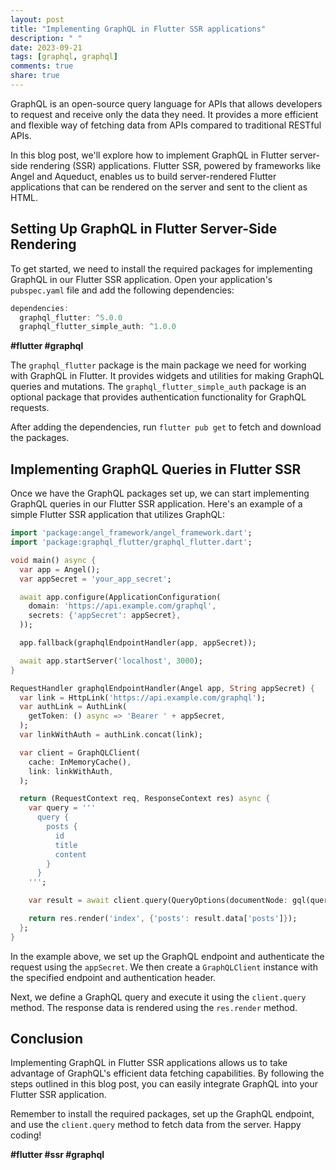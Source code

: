 ```yaml
---
layout: post
title: "Implementing GraphQL in Flutter SSR applications"
description: " "
date: 2023-09-21
tags: [graphql, graphql]
comments: true
share: true
---
```


GraphQL is an open-source query language for APIs that allows developers to request and receive only the data they need. It provides a more efficient and flexible way of fetching data from APIs compared to traditional RESTful APIs.

In this blog post, we'll explore how to implement GraphQL in Flutter server-side rendering (SSR) applications. Flutter SSR, powered by frameworks like Angel and Aqueduct, enables us to build server-rendered Flutter applications that can be rendered on the server and sent to the client as HTML.

## Setting Up GraphQL in Flutter Server-Side Rendering

To get started, we need to install the required packages for implementing GraphQL in our Flutter SSR application. Open your application's `pubspec.yaml` file and add the following dependencies:

```dart
dependencies:
  graphql_flutter: ^5.0.0
  graphql_flutter_simple_auth: ^1.0.0
```
**#flutter #graphql**

The `graphql_flutter` package is the main package we need for working with GraphQL in Flutter. It provides widgets and utilities for making GraphQL queries and mutations. The `graphql_flutter_simple_auth` package is an optional package that provides authentication functionality for GraphQL requests.

After adding the dependencies, run `flutter pub get` to fetch and download the packages.

## Implementing GraphQL Queries in Flutter SSR

Once we have the GraphQL packages set up, we can start implementing GraphQL queries in our Flutter SSR application. Here's an example of a simple Flutter SSR application that utilizes GraphQL:

```dart
import 'package:angel_framework/angel_framework.dart';
import 'package:graphql_flutter/graphql_flutter.dart';

void main() async {
  var app = Angel();
  var appSecret = 'your_app_secret';

  await app.configure(ApplicationConfiguration(
    domain: 'https://api.example.com/graphql',
    secrets: {'appSecret': appSecret},
  ));

  app.fallback(graphqlEndpointHandler(app, appSecret));

  await app.startServer('localhost', 3000);
}

RequestHandler graphqlEndpointHandler(Angel app, String appSecret) {
  var link = HttpLink('https://api.example.com/graphql');
  var authLink = AuthLink(
    getToken: () async => 'Bearer ' + appSecret,
  );
  var linkWithAuth = authLink.concat(link);

  var client = GraphQLClient(
    cache: InMemoryCache(),
    link: linkWithAuth,
  );

  return (RequestContext req, ResponseContext res) async {
    var query = '''
      query {
        posts {
          id
          title
          content
        }
      }
    ''';

    var result = await client.query(QueryOptions(documentNode: gql(query)));

    return res.render('index', {'posts': result.data['posts']});
  };
}
```

In the example above, we set up the GraphQL endpoint and authenticate the request using the `appSecret`. We then create a `GraphQLClient` instance with the specified endpoint and authentication header.

Next, we define a GraphQL query and execute it using the `client.query` method. The response data is rendered using the `res.render` method.

## Conclusion

Implementing GraphQL in Flutter SSR applications allows us to take advantage of GraphQL's efficient data fetching capabilities. By following the steps outlined in this blog post, you can easily integrate GraphQL into your Flutter SSR application.

Remember to install the required packages, set up the GraphQL endpoint, and use the `client.query` method to fetch data from the server. Happy coding!

**#flutter #ssr #graphql**